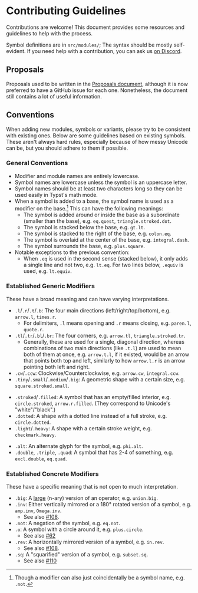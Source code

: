 # Contributing Guidelines
Contributions are welcome! This document provides some resources and guidelines to help with the process.

Symbol definitions are in `src/modules/`; The syntax should be mostly self-evident.
If you need help with a contribution, you can ask us [on Discord](https://discord.com/channels/1054443721975922748/1277628305142452306).

## Proposals
Proposals used to be written in the [Proposals document](https://typst.app/project/riXtMSim5zLCo7DWngIFbT),
although it is now preferred to have a GitHub issue for each one.
Nonetheless, the document still contains a lot of useful information.

## Conventions
When adding new modules, symbols or variants, please try to be consistent with
existing ones. Below are some guidelines based on existing symbols. These aren't
always hard rules, especially because of how messy Unicode can be, but you should
adhere to them if possible.

### General Conventions
- Modifier and module names are entirely lowercase.
- Symbol names are lowercase unless the symbol is an uppercase letter.
- Symbol names should be at least two characters long so they can be used easily in Typst's math mode.
- When a symbol is added to a base, the symbol name is used as a modifier on the base.[^modifname]
	This can have the following meanings:
	- The symbol is added around or inside the base as a subordinate (smaller than the base),
		e.g. `eq.quest`, `triangle.stroked.dot`.
	- The symbol is stacked below the base, e.g. `gt.lt`.
	- The symbol is stacked to the right of the base, e.g. `colon.eq`.
	- The symbol is overlaid at the center of the base, e.g. `integral.dash`.
	- The symbol surrounds the base, e.g. `plus.square`.
- Notable exceptions to the previous convention:
	- When `.eq` is used in the second sense (stacked below), it only adds a single line and not two,
		e.g. `lt.eq`. For two lines below, `.equiv` is used, e.g. `lt.equiv`.

[^modifname]: Though a modifier can also just coincidentally be a symbol name, e.g. `.not`.

### Established Generic Modifiers
These have a broad meaning and can have varying interpretations.
<!-- Geometry -->
- `.l`/`.r`/`.t`/`.b`: The four main directions (left/right/top/bottom), e.g. `arrow.l`, `times.r`.
	- For delimiters, `.l` means opening and `.r` means closing, e.g. `paren.l`, `quote.r`.
- `.tl`/`.tr`/`.bl`/`.br`: The four corners, e.g. `arrow.tl`, `triangle.stroked.tr`.
	- Generally, these are used for a single, diagonal direction,
		whereas combinations of two main directions (like `.t.l`) are used to mean both of them at once,
		e.g. `arrow.t.l`, if it existed, would be an arrow that points both top and left,
		similarly to how `arrow.l.r` is an arrow pointing both left and right.
- `.cw`/`.ccw`: Clockwise/Counterclockwise, e.g. `arrow.cw`, `integral.ccw`.
- `.tiny`/`.small`/`.medium`/`.big`: A geometric shape with a certain size, e.g. `square.stroked.small`.
<!-- Strokes -->
- `.stroked`/`.filled`: A symbol that has an empty/filled interior, e.g. `circle.stroked`, `arrow.r.filled`.
	(They correspond to Unicode's "white"/"black".)
- `.dotted`: A shape with a dotted line instead of a full stroke, e.g. `circle.dotted`.
- `.light`/`.heavy`: A shape with a certain stroke weight, e.g. `checkmark.heavy`.
<!-- Other (in alphabetic order) -->
- `.alt`: An alternate glyph for the symbol, e.g. `phi.alt`.
- `.double`, `.triple`, `.quad`: A symbol that has 2-4 of something, e.g. `excl.double`, `eq.quad`.

### Established Concrete Modifiers
These have a specific meaning that is not open to much interpretation.
<!-- (in alphabetic order) -->
- `.big`: A [large](https://www.unicode.org/Public/math/latest/MathClassEx-15.html) (n-ary) version
	of an operator, e.g. `union.big`.
- `.inv`: Either vertically mirrored or a 180° rotated version of a symbol, e.g. `amp.inv`, `Omega.inv`.
	- See also [#108](https://github.com/typst/codex/issues/108).
- `.not`: A negation of the symbol, e.g. `eq.not`.
- `.o`: A symbol with a circle around it, e.g. `plus.circle`.
	- See also [#62](https://github.com/typst/codex/pull/62)
- `.rev`: A horizontally mirrored version of a symbol, e.g. `in.rev`.
	- See also [#108](https://github.com/typst/codex/issues/108).
- `.sq`: A "squarified" version of a symbol, e.g. `subset.sq`.
	- See also [#110](https://github.com/typst/codex/pull/110)
